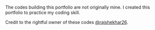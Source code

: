 The codes building this portfolio are not originally mine. I created this portfolio to practice my coding skill.

Credit to the rightful owner of these codes [@rajshekhar26](https://rajshekhar26.github.io/).
